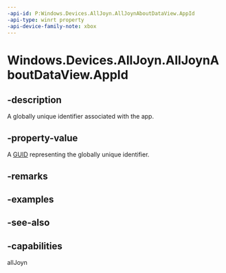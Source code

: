 ```yaml
---
-api-id: P:Windows.Devices.AllJoyn.AllJoynAboutDataView.AppId
-api-type: winrt property
-api-device-family-note: xbox
---
```


<!-- Property syntax
public System.Guid AppId { get; }
-->

# Windows.Devices.AllJoyn.AllJoynAboutDataView.AppId

## -description
A globally unique identifier associated with the app.

## -property-value
A [GUID](/windows/win32/api/guiddef/ns-guiddef-guid) representing the globally unique identifier.

## -remarks

## -examples

## -see-also


## -capabilities
allJoyn
